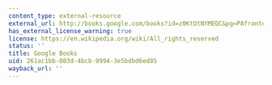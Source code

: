 ```yaml
---
content_type: external-resource
external_url: http://books.google.com/books?id=z0KtOtNYMEQC&pg=PAfrontcover
has_external_license_warning: true
license: https://en.wikipedia.org/wiki/All_rights_reserved
status: ''
title: Google Books
uid: 261ac1bb-003d-4bcb-9994-3e5bdbd6ed85
wayback_url: ''
---
```

